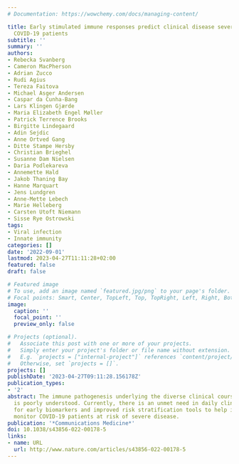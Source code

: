 ```yaml
---
# Documentation: https://wowchemy.com/docs/managing-content/

title: Early stimulated immune responses predict clinical disease severity in hospitalized
  COVID-19 patients
subtitle: ''
summary: ''
authors:
- Rebecka Svanberg
- Cameron MacPherson
- Adrian Zucco
- Rudi Agius
- Tereza Faitova
- Michael Asger Andersen
- Caspar da Cunha-Bang
- Lars Klingen Gjærde
- Maria Elizabeth Engel Møller
- Patrick Terrence Brooks
- Birgitte Lindegaard
- Adin Sejdic
- Anne Ortved Gang
- Ditte Stampe Hersby
- Christian Brieghel
- Susanne Dam Nielsen
- Daria Podlekareva
- Annemette Hald
- Jakob Thaning Bay
- Hanne Marquart
- Jens Lundgren
- Anne-Mette Lebech
- Marie Helleberg
- Carsten Utoft Niemann
- Sisse Rye Ostrowski
tags:
- Viral infection
- Innate immunity
categories: []
date: '2022-09-01'
lastmod: 2023-04-27T11:11:28+02:00
featured: false
draft: false

# Featured image
# To use, add an image named `featured.jpg/png` to your page's folder.
# Focal points: Smart, Center, TopLeft, Top, TopRight, Left, Right, BottomLeft, Bottom, BottomRight.
image:
  caption: ''
  focal_point: ''
  preview_only: false

# Projects (optional).
#   Associate this post with one or more of your projects.
#   Simply enter your project's folder or file name without extension.
#   E.g. `projects = ["internal-project"]` references `content/project/deep-learning/index.md`.
#   Otherwise, set `projects = []`.
projects: []
publishDate: '2023-04-27T09:11:28.156178Z'
publication_types:
- '2'
abstract: The immune pathogenesis underlying the diverse clinical course of COVID-19
  is poorly understood. Currently, there is an unmet need in daily clinical practice
  for early biomarkers and improved risk stratification tools to help identify and
  monitor COVID-19 patients at risk of severe disease.
publication: '*Communications Medicine*'
doi: 10.1038/s43856-022-00178-5
links:
- name: URL
  url: http://www.nature.com/articles/s43856-022-00178-5
---
```

